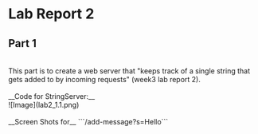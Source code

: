 # Lab Report 2 <br/>
## Part 1 <br/>
<br/>
This part is to create a web server that "keeps track of a single string that gets added to by incoming requests" (week3 lab report 2). <br/>
<br/>
__Code for StringServer:__ <br/>
![Image](lab2_1.1.png)<br/>
<br/>
__Screen Shots for__  ```/add-message?s=Hello``` <br/>
